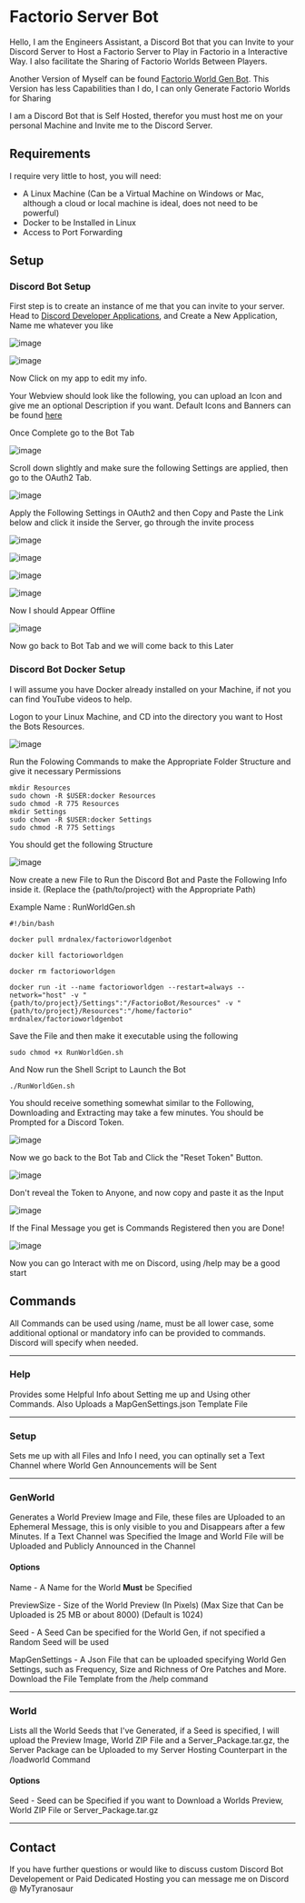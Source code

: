 # Factorio Server Bot

Hello, I am the Engineers Assistant, a Discord Bot that you can Invite to your Discord Server to Host a Factorio Server to Play in Factorio in a Interactive Way. I also facilitate the Sharing of Factorio Worlds Between Players.

Another Version of Myself can be found [Factorio World Gen Bot](https://github.com/MrDNAlex/Factorio-World-Gen-Bot). This Version has less Capabilities than I do, I can only Generate Factorio Worlds for Sharing

I am a Discord Bot that is Self Hosted, therefor you must host me on your personal Machine and Invite me to the Discord Server.

## Requirements
I require very little to host, you will need:

- A Linux Machine (Can be a Virtual Machine on Windows or Mac, although a cloud or local machine is ideal, does not need to be powerful)
- Docker to be Installed in Linux
- Access to Port Forwarding

## Setup

### Discord Bot Setup

First step is to create an instance of me that you can invite to your server. Head to [Discord Developer Applications](https://discord.com/developers/applications), and Create a New Application, Name me whatever you like

![image](https://github.com/user-attachments/assets/8b590def-e777-48f5-80e9-da08e63e5f1f)

![image](https://github.com/user-attachments/assets/c80e969e-483f-4088-a3aa-68b3728e3505)

Now Click on my app to edit my info.

Your Webview should look like the following, you can upload an Icon and give me an optional Description if you want. Default Icons and Banners can be found [here](https://github.com/MrDNAlex/Factorio-World-Gen-Bot/tree/main/src/Files)

Once Complete go to the Bot Tab

![image](https://github.com/user-attachments/assets/09ce4cfa-18b9-4958-89e9-b254aa18512b)

Scroll down slightly and make sure the following Settings are applied, then go to the OAuth2 Tab.

![image](https://github.com/user-attachments/assets/d241c9fd-2ecf-43f0-9f43-efea15149f49)

Apply the Following Settings in OAuth2 and then Copy and Paste the Link below and click it inside the Server, go through the invite process

![image](https://github.com/user-attachments/assets/1f22c600-de30-4c4c-97da-01ccf7382fc3)

![image](https://github.com/user-attachments/assets/fd0bcec3-9dad-463f-9c39-5d90fb144fbf)

![image](https://github.com/user-attachments/assets/fb5c0e80-3bf0-45c0-a200-0ecda1bfb404)

![image](https://github.com/user-attachments/assets/fddac90c-9b6b-4e60-8846-3284b3b3bf80)

Now I should Appear Offline

![image](https://github.com/user-attachments/assets/0a806723-1740-404e-a62b-b61653af296e)

Now go back to Bot Tab and we will come back to this Later

### Discord Bot Docker Setup

I will assume you have Docker already installed on your Machine, if not you can find YouTube videos to help.

Logon to your Linux Machine, and CD into the directory you want to Host the Bots Resources.

![image](https://github.com/user-attachments/assets/298bb590-6e66-4ea7-ab4e-a60b2d78a8c2)

Run the Folowing Commands to make the Appropriate Folder Structure and give it necessary Permissions

```
mkdir Resources
sudo chown -R $USER:docker Resources
sudo chmod -R 775 Resources
mkdir Settings
sudo chown -R $USER:docker Settings
sudo chmod -R 775 Settings
```

You should get the following Structure

![image](https://github.com/user-attachments/assets/c7ba1495-21cf-4982-ba91-ef83ed56fa00)

Now create a new File to Run the Discord Bot and Paste the Following Info inside it. (Replace the {path/to/project} with the Appropriate Path)

Example Name : RunWorldGen.sh

```
#!/bin/bash

docker pull mrdnalex/factorioworldgenbot

docker kill factorioworldgen

docker rm factorioworldgen

docker run -it --name factorioworldgen --restart=always --network="host" -v "{path/to/project}/Settings":"/FactorioBot/Resources" -v "{path/to/project}/Resources":"/home/factorio" mrdnalex/factorioworldgenbot
```

Save the File and then make it executable using the following

```
sudo chmod +x RunWorldGen.sh
```

And Now run the Shell Script to Launch the Bot

```
./RunWorldGen.sh
```

You should receive something somewhat similar to the Following, Downloading and Extracting may take a few minutes. You should be Prompted for a Discord Token.

![image](https://github.com/user-attachments/assets/79c25a5b-23f4-4e4c-80bc-4aa4fc3ada7c)

Now we go back to the Bot Tab and Click the "Reset Token" Button.

![image](https://github.com/user-attachments/assets/3dfaf167-d7f9-4b2c-b87f-70c0d7929df4)

Don't reveal the Token to Anyone, and now copy and paste it as the Input

![image](https://github.com/user-attachments/assets/fd7dc4ea-591e-4ee1-be5e-48577f28b46b)

If the Final Message you get is Commands Registered then you are Done!

![image](https://github.com/user-attachments/assets/fe38f2d4-2efc-47f4-add8-13f65d0c053c)

Now you can go Interact with me on Discord, using /help may be a good start

## Commands
All Commands can be used using /name, must be all lower case, some additional optional or mandatory info can be provided to commands. Discord will specify when needed.

---

### Help
Provides some Helpful Info about Setting me up and Using other Commands. Also Uploads a MapGenSettings.json Template File

---

### Setup 
Sets me up with all Files and Info I need, you can optinally set a Text Channel where World Gen Announcements will be Sent

---

### GenWorld
Generates a World Preview Image and File, these files are Uploaded to an Ephemeral Message, this is only visible to you and Disappears after a few Minutes. If a Text Channel was Specified the Image and World File will be Uploaded and Publicly Announced in the Channel

#### Options
Name - A Name for the World **Must** be Specified

PreviewSize - Size of the World Preview (In Pixels) (Max Size that Can be Uploaded is 25 MB or about 8000) (Default is 1024)

Seed - A Seed Can be specified for the World Gen, if not specified a Random Seed will be used


MapGenSettings - A Json File that can be uploaded specifying World Gen Settings, such as Frequency, Size and Richness of Ore Patches and More. Download the File Template from the /help command

---

### World
Lists all the World Seeds that I've Generated, if a Seed is specified, I will upload the Preview Image, World ZIP File and a Server_Package.tar.gz, the Server Package can be Uploaded to my Server Hosting Counterpart in the /loadworld Command

#### Options
Seed - Seed can be Specified if you want to Download a Worlds Preview, World ZIP File or Server_Package.tar.gz

---

## Contact
If you have further questions or would like to discuss custom Discord Bot Developement or Paid Dedicated Hosting you can message me on Discord @ MyTyranosaur
